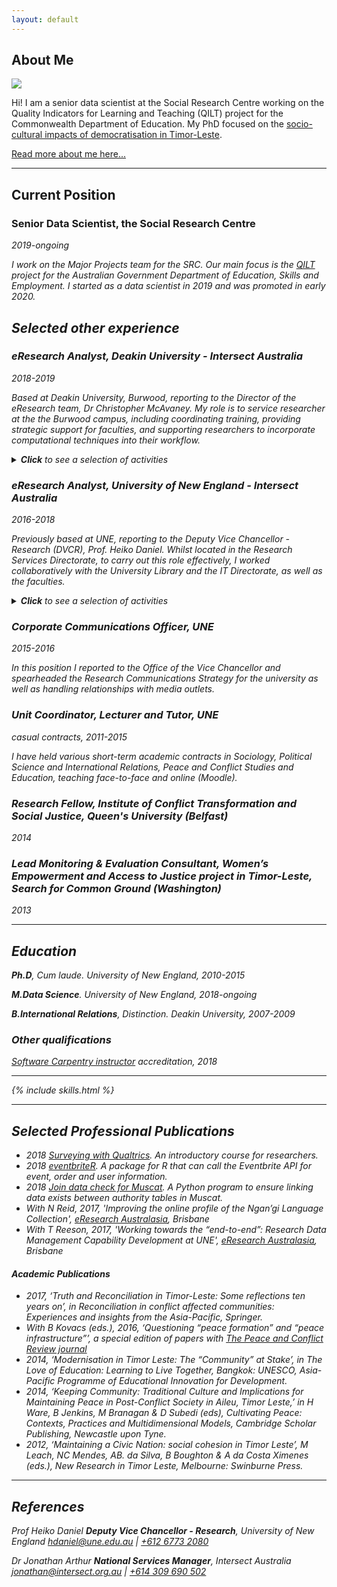```yaml
---
layout: default
---
```



## About Me

<img class="profile-picture" src="photo.jpg">

Hi! I am a senior data scientist at the Social Research Centre working on the Quality Indicators for Learning and Teaching (QILT) project for the Commonwealth Department of Education. My PhD focused on the [socio-cultural impacts of democratisation in Timor-Leste](https://osf.io/fmsnh/).

[Read more about me here...](https://paddytobias.github.io/resume/about/)

---

## Current Position


### Senior Data Scientist, the Social Research Centre
<em>2019-ongoing<em>

I work on the Major Projects team for the SRC. Our main focus is the [QILT](https://www.qilt.edu.au/) project for the Australian Government Department of Education, Skills and Employment. I started as a data scientist in 2019 and was promoted in early 2020. 

## Selected other experience

### eResearch Analyst, Deakin University - Intersect Australia
<em>2018-2019</em>

Based at Deakin University, Burwood, reporting to the Director of the eResearch team, Dr Christopher McAvaney. My role is to service researcher at the the Burwood campus, including coordinating training, providing strategic support for faculties, and supporting researchers to incorporate computational techniques into their workflow.

<details><summary><b>Click</b> to see a selection of activities</summary>
<p>
<b>Education & Training</b></p>
<li>I currently coordinate Intersect's training program at Deakin, delivering the programming, data science and data management courses on campus. A colleague and I deliver all the training at Deakin. We are planning to deliver +40 courses in 2019.</li>
<li>Over the past two years I have worked to improve the experience of participants inside and outside of the courses, through building up a network of interested researchers and systematically notifying them when courses become available. I have found that this has built a community of researchers interested in upskilling, which has facilitated peer-to-peer learning.</li>
<li>I regularly present to HDRs, post-doctoral fellows and academics on data and software management techniques, eResearch capabilities, and help researchers in their projects through consultation and advice.</li>
<p><b>Research Project Consultancies</b></p>
<p>
Currently working with a researcher to harvest and analyse Twitter data. I have developed him a Twitter scraper and am now helping him to conduct natural language processing to interpret the text data. 
</p>
</details>

### eResearch Analyst, University of New England - Intersect Australia
<em>2016-2018</em>

Previously based at UNE, reporting to the Deputy Vice Chancellor - Research (DVCR), Prof. Heiko Daniel. Whilst located in the Research Services Directorate, to carry out this role effectively, I worked collaboratively with the University Library and the IT Directorate, as well as the faculties.

<details><summary><b>Click</b> to see a selection of activities</summary>
<p><b>Strategic Initiatives</b></p>
<li>I chaired the University's <a href="http://www.une.edu.au/research/digital-research-support/eresearch-committee">eResearch Committee</a>, a committee sponsored by the DVCR, since August 2016, established to advance the university's eResearch services. As chair, I led the investigation of various university eResearch capabilities; oversaw the committee's restructure and renewal; and reported to the University Research Committee and the DVCR as required.</li>
<li>Initiating and leading a year-long, university-wide Research Data Management project. This project functioned to build awareness amongst researchers of university services including the institutional cloud storage platform, Cloud.UNE; positively affect cultural change with regard to research data management; streamline inter-department workflows and advocate for further investment into infrastructure capabilities; and automate weekly reports on UNE researchers' usage of Cloud.UNE. This project saw a 300% increase in Cloud.UNE accounts.</li>
<li>Member of a team establishing a Researcher Support Network at UNE, to support researcher support staff to carry out their roles effectively. ReSuN is intended to open communication channels between faculty-based staff and central services staff.</li>
<li>I conducted a <a href="https://github.com/paddytobias/eResearchImpactEngagement">web-scraping and text analysis project</a> to support UNE's preparation for the Research Engagement and Impact assessment, using 2014 submissions to the UK REF Impact assessment.</li>

<p><b>Research Project Consultancies</b></p>
<li>Providing eResearch support to an ARC Discovery Project in digital musicology led by Dr Jason Stoessel since 2016. I also supported the successful application for a successive ARC Discovery grant awarded to Dr Stoessel and his colleague, Dr Denis Collins (UQ). My work in this project involved leading the migration and formatting ~9,000 data records from a FileMaker Pro database into an open source online database repository called Muscat using database techniques; scripting <a href="https://github.com/IntersectAustralia/muscat-join-script">bug fixes in Python and SQL</a>; and project management. <a href="https://www.canons.org.au/catalog">Canonic Techniques website</a> is now live.</li>
<li>In 2016-17, I initiated and led the <a href="https://projects.ands.org.au/id/CEP13">Ngan'gi Language Collection Enhancement project</a> for A/Prof. Nick Reid, funded by the Australian National Data Service. This including scoping realistic web-based solutions for A/Prof Reid's requirements; managing the execution of the project from start to finish; and coordinating user acceptance testing, content migration and training. A/Prof Reid and I <a href="https://conference.eresearch.edu.au/2017/08/improving-the-online-profile-of-the-ngangi-language-collection/">presented the project</a> at the 2017 eResearch Australasia conference.</li>
</details>

### Corporate Communications Officer, UNE
<em>2015-2016</em>

In this position I reported to the Office of the Vice Chancellor and spearheaded the Research Communications Strategy for the university as well as handling relationships with media outlets.

### Unit Coordinator, Lecturer and Tutor, UNE
<em>casual contracts, 2011-2015</em>

I have held various short-term academic contracts in Sociology, Political Science and International Relations, Peace and Conflict Studies and Education, teaching face-to-face and online (Moodle).

### Research Fellow, Institute of Conflict Transformation and Social Justice, Queen's University (Belfast)
<em>2014</em>

### Lead Monitoring & Evaluation Consultant, Women’s Empowerment and Access to Justice project in Timor-Leste, Search for Common Ground (Washington)
<em>2013</em>

---

## Education
**Ph.D**, *Cum laude*. University of New England, 2010-2015


**M.Data Science**. University of New England, 2018-*ongoing*


**B.International Relations**, *Distinction*. Deakin University, 2007-2009


### Other qualifications
[Software Carpentry instructor](https://software-carpentry.org/) accreditation, 2018

---

{% include skills.html %}

---

## Selected Professional Publications
* 2018 [Surveying with Qualtrics](https://intersectaustralia.github.io/training/QLTRICS101/). An introductory course for researchers.
* 2018 [eventbriteR](https://github.com/paddytobias/eventbriteR). A package for R that can call the Eventbrite API for event, order and user information.
* 2018 [Join data check for Muscat](https://github.com/IntersectAustralia/muscat-join-script). A Python program to ensure linking data exists between authority tables in Muscat.
* With N Reid, 2017, 'Improving the online profile of the Ngan’gi Language Collection', [eResearch Australasia](https://conference.eresearch.edu.au/2017/08/improving-the-online-profile-of-the-ngangi-language-collection/), Brisbane
* With T Reeson, 2017, 'Working towards the “end-to-end”: Research Data Management Capability Development at UNE', [eResearch Australasia](https://conference.eresearch.edu.au/2017/09/working-towards-the-end-to-end-research-data-management-capability-development-at-une/), Brisbane

#### Academic Publications
* 2017, ‘Truth and Reconciliation in Timor-Leste: Some reflections ten years on’, in Reconciliation in conflict affected communities: Experiences and insights from the Asia-Pacific, Springer.
*  With B Kovacs (eds.), 2016, ‘Questioning “peace formation” and “peace infrastructure”’, a special edition of papers with [The Peace and Conflict Review journal](http://www.review.upeace.org/images/PCR9.1.pdf)
* 2014, ‘Modernisation in Timor Leste: The “Community” at Stake’, in The Love of Education: Learning to Live Together, Bangkok: UNESCO, Asia-Pacific Programme of Educational Innovation for Development.
* 2014, ‘Keeping Community: Traditional Culture and Implications for Maintaining Peace in Post-Conflict Society in Aileu, Timor Leste,’ in H Ware, B Jenkins, M Branagan & D Subedi (eds), Cultivating Peace: Contexts, Practices and Multidimensional Models, Cambridge Scholar Publishing, Newcastle upon Tyne.
* 2012, ‘Maintaining a Civic Nation: social cohesion in Timor Leste’, M Leach, NC Mendes, AB. da Silva, B Boughton & A da Costa Ximenes (eds.), New Research in Timor Leste, Melbourne: Swinburne Press.

---

## References
Prof Heiko Daniel
**Deputy Vice Chancellor - Research**,
University of New England
[hdaniel@une.edu.au](mailto:dvcr@une.edu.au) | [+612 6773 2080](tel:+61-267732080)

Dr Jonathan Arthur
**National Services Manager**,
Intersect Australia
[jonathan@intersect.org.au](mailto:jonathan@intersect.org.au) | [+614 309 690 502](tel:+61-4309690502)
